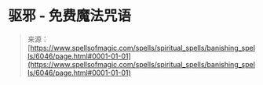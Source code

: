 <!--yml

category: 未分类

date: 2024-06-12 18:40:34

-->

# 驱邪 - 免费魔法咒语

> 来源：[https://www.spellsofmagic.com/spells/spiritual_spells/banishing_spells/6046/page.html#0001-01-01](https://www.spellsofmagic.com/spells/spiritual_spells/banishing_spells/6046/page.html#0001-01-01)
